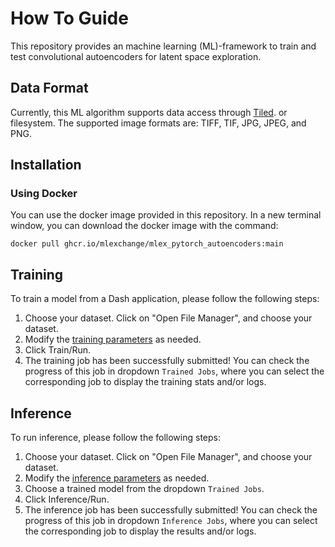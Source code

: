 <link rel="stylesheet" href="https://cdnjs.cloudflare.com/ajax/libs/font-awesome/4.7.0/css/font-awesome.min.css">

# How To Guide

This repository provides an machine learning (ML)-framework to train and test convolutional autoencoders for latent space exploration.

## Data Format
Currently, this ML algorithm supports data access through [Tiled](https://blueskyproject.io/tiled/). or filesystem. The supported image formats are: TIFF, TIF, JPG, JPEG, and PNG.

## Installation

### Using Docker
You can use the docker image provided in this repository. In a new terminal window, you can download the docker image with the command:
   ```
   docker pull ghcr.io/mlexchange/mlex_pytorch_autoencoders:main
   ```

## Training
To train a model from a Dash application, please follow the following steps:

1. Choose your dataset. Click on "Open File Manager", and choose your dataset.
2. Modify the [training parameters](./concepts.md) as needed.
3. Click Train/Run.
4. The training job has been successfully submitted! You can check the progress of this job in dropdown `Trained Jobs`, where you can select the corresponding job to display the training stats and/or logs.

## Inference
To run inference, please follow the following steps:

1. Choose your dataset. Click on "Open File Manager", and choose your dataset.
2. Modify the [inference parameters](./concepts.md) as needed.
4. Choose a trained model from the dropdown `Trained Jobs`.
4. Click Inference/Run.
5. The inference job has been successfully submitted! You can check the progress of this job in dropdown `Inference Jobs`, where you can select the corresponding job to display the results and/or logs.
